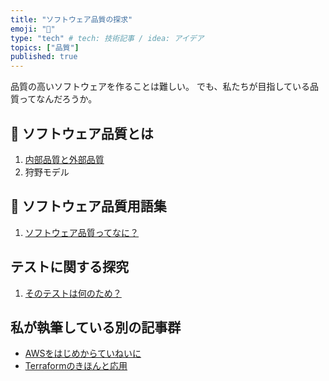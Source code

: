 ```yaml
---
title: "ソフトウェア品質の探求"
emoji: "📑"
type: "tech" # tech: 技術記事 / idea: アイデア
topics: ["品質"]
published: true
---
```

品質の高いソフトウェアを作ることは難しい。
でも、私たちが目指している品質ってなんだろうか。


## 📑 ソフトウェア品質とは
1. [内部品質と外部品質](https://zenn.dev/sway/articles/quality_internal_external)
1. 狩野モデル


## 🎯 ソフトウェア品質用語集
1. [ソフトウェア品質ってなに？](https://zenn.dev/sway/articles/quality_def_software_quality)


## テストに関する探究
1. [そのテストは何のため？](https://zenn.dev/sway/articles/quality_test_objectives)


## 私が執筆している別の記事群
- [AWSをはじめからていねいに](https://zenn.dev/sway/articles/aws_index_list)
- [Terraformのきほんと応用](https://zenn.dev/sway/articles/terraform_index_list)
